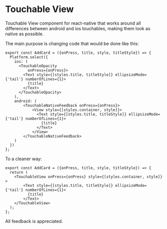 # Touchable View
Touchable View component for react-native that works around all differences between android and ios touchables, making them look as native as possible.

The main purpose is changing code that would be done like this:

```
export const AddCard = ({onPress, title, style, titleStyle}) => {
  Platform.select({
    ios: (
      <TouchableOpacity
          onPress={onPress}>
        <Text style={[styles.title, titleStyle]} ellipsizeMode={'tail'} numberOfLines={1}>
          {title}
        </Text>
      </TouchableOpacity>
    ),
    android: (
        <TouchableNativeFeedback onPress={onPress}>
            <View style={[styles.container, style]}>
              <Text style={[styles.title, titleStyle]} ellipsizeMode={'tail'} numberOfLines={1}>
                {title}
              </Text>
            </View>
        </TouchableNativeFeedback>
    )
  })
};

```

To a cleaner way:
```
export const AddCard = ({onPress, title, style, titleStyle}) => {
  return (
    <TouchableView onPress={onPress} style={[styles.container, style]} >
        <Text style={[styles.title, titleStyle]} ellipsizeMode={'tail'} numberOfLines={1}>
          {title}
        </Text>
    </TouchableView>
  );
};

```

All feedback is appreciated.
